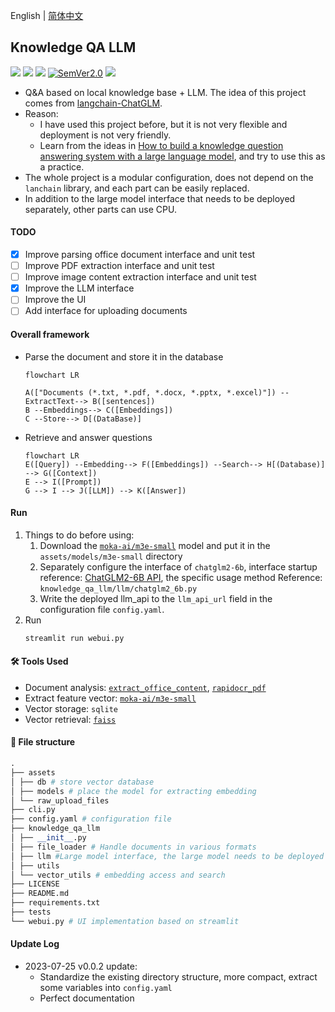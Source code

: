 English | [简体中文](https://github.com/RapidAI/Knowledge-QA-LLM/blob/main/docs/README_zh.md)

## Knowledge QA LLM
<p>
     <a href=""><img src="https://img.shields.io/badge/Python->=3.6,<3.12-aff.svg"></a>
     <a href=""><img src="https://img.shields.io/badge/OS-Linux%2C%20Win%2C%20Mac-pink.svg"></a>
     <a href=""><img src="https://img.shields.io/github/v/tag/RapidAI/QA-LocalKnowledge-LLM?logo=github"></a>
     <a href="https://semver.org/"><img alt="SemVer2.0" src="https://img.shields.io/badge/SemVer-2.0-brightgreen"></a>
     <a href="https://github.com/psf/black"><img src="https://img.shields.io/badge/code%20style-black-000000.svg"></a>
</p>

- Q&A based on local knowledge base + LLM. The idea of this project comes from [langchain-ChatGLM](https://github.com/imClumsyPanda/langchain-ChatGLM).
- Reason:
   - I have used this project before, but it is not very flexible and deployment is not very friendly.
   - Learn from the ideas in [How to build a knowledge question answering system with a large language model](https://mp.weixin.qq.com/s/movaNCWjJGBaes6KxhpYpg), and try to use this as a practice.
- The whole project is a modular configuration, does not depend on the `lanchain` library, and each part can be easily replaced.
- In addition to the large model interface that needs to be deployed separately, other parts can use CPU.

#### TODO
- [x] Improve parsing office document interface and unit test
- [ ] Improve PDF extraction interface and unit test
- [ ] Improve image content extraction interface and unit test
- [x] Improve the LLM interface
- [ ] Improve the UI
- [ ] Add interface for uploading documents

#### Overall framework
- Parse the document and store it in the database
     ```mermaid
     flowchart LR

     A(["Documents (*.txt, *.pdf, *.docx, *.pptx, *.excel)"]) --ExtractText--> B([sentences])
     B --Embeddings--> C([Embeddings])
     C --Store--> D[(DataBase)]
     ```
- Retrieve and answer questions
     ```mermaid
     flowchart LR
     E([Query]) --Embedding--> F([Embeddings]) --Search--> H[(Database)] --> G([Context])
     E --> I([Prompt])
     G --> I --> J([LLM]) --> K([Answer])
     ```

#### Run
1. Things to do before using:
    1. Download the [`moka-ai/m3e-small`](https://huggingface.co/moka-ai/m3e-small/tree/main) model and put it in the `assets/models/m3e-small` directory
    2. Separately configure the interface of `chatglm2-6b`, interface startup reference: [ChatGLM2-6B API](https://github.com/THUDM/ChatGLM2-6B/blob/main/api.py), the specific usage method Reference: `knowledge_qa_llm/llm/chatglm2_6b.py`
    3. Write the deployed llm_api to the `llm_api_url` field in the configuration file `config.yaml`.
2. Run
    ```bash
    streamlit run webui.py
    ```

#### 🛠 Tools Used
- Document analysis: [`extract_office_content`](https://github.com/SWHL/ExtractOfficeContent), [`rapidocr_pdf`](https://github.com/RapidAI/RapidOCRPDF)
- Extract feature vector: [`moka-ai/m3e-small`](https://huggingface.co/moka-ai/m3e-base)
- Vector storage: `sqlite`
- Vector retrieval: [`faiss`](https://github.com/facebookresearch/faiss)


#### 📂 File structure
```python
.
├── assets
│ ├── db # store vector database
│ ├── models # place the model for extracting embedding
│ └── raw_upload_files
├── cli.py
├── config.yaml # configuration file
├── knowledge_qa_llm
│ ├── __init__.py
│ ├── file_loader # Handle documents in various formats
│ ├── llm #Large model interface, the large model needs to be deployed separately and called by interface
│ ├── utils
│ └── vector_utils # embedding access and search
├── LICENSE
├── README.md
├── requirements.txt
├── tests
└── webui.py # UI implementation based on streamlit
```

#### Update Log
- 2023-07-25 v0.0.2 update:
   - Standardize the existing directory structure, more compact, extract some variables into `config.yaml`
   - Perfect documentation